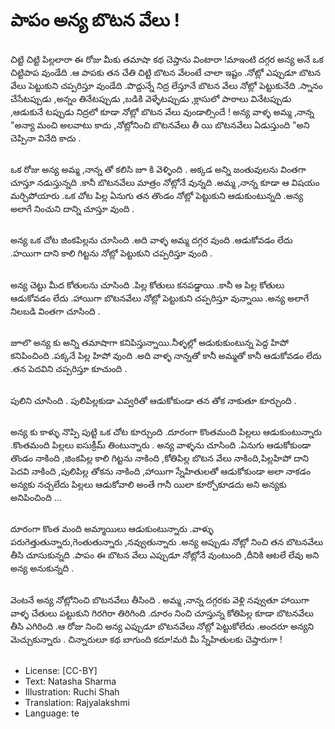 # పాపం అన్య బొటన వేలు !

##
చిట్టి చిట్టి పిల్లలారా ఈ రోజు మీకు తమాషా కథ చెప్తాను వింటారా !మాఇంటి దగ్గర అన్య అనే ఒక చిట్టిపాప వుండేది .ఆ పాపకు తన
చేతి చిట్టి బొటన వేలంటే చాలా ఇష్టం .నోట్లో ఎప్పుడూ బొటన వేలు పెట్టుకుని చప్పరిస్తూ వుండేది .పొద్దున్నే నిద్ర లేస్తూనే బొటన వేలు
నోట్లో పెట్టుకునేది .స్నానం చేసేటప్పుడు ,అన్నం తినేటప్పుడు ,బడికి వెళ్ళేటప్పుడు ,క్లాసులో పాఠాలు వినేటప్పుడు ,ఆడుకునే టప్పుడు
నిద్రలో కూడా నోట్లో బొటన వేలు వుండాల్సిందే ! అన్య వాళ్ళ అమ్మ ,నాన్న "అన్యా మంచి అలవాటు కాదు ,నోట్లోనించి బొటనవేలు తీ యి
బొటనవేలు ఏడుస్తుంది "అని చెప్పినా వినేది కాదు .

##
ఒక రోజు అన్య అమ్మ ,నాన్న తో కలిసి జూ కి వెళ్ళింది . అక్కడ అన్ని జంతువులను వింతగా చూస్తూ నడుస్తున్నది .కానీ బొటనవేలు
మాత్రం నోట్లోనే వున్నది .అమ్మ ,నాన్న కూడా ఆ విషయం మర్చిపోయారు .ఒక చోట పిల్ల ఏనుగు తన తొండం నోట్లో పెట్టుకుని ఆడుకుంటున్నది .అన్య అలాగే నించుని దాన్ని చూస్తూ వుంది .

##
అన్య ఒక చోట జింకపిల్లను చూసింది .అది వాళ్ళ అమ్మ దగ్గర వుంది .ఆడుకోవడం లేదు .హయిగా దాని కాలి గిట్టను నోట్లో పెట్టుకుని
చప్పరిస్తూ వుంది .

##
అన్య చెట్టు మీద కోతులను చూసింది .పిల్ల కోతులు కనపడ్డాయి .కానీ ఆ పిల్ల కోతులు ఆడుకోవడం లేదు .హాయిగా బొటనవేలు నోట్లో
పెట్టుకుని చప్పరిస్తూ వున్నాయి .అన్య అలాగే నిలబడి వింతగా చూసింది .

##
జూలొ అన్య కు అన్ని తమాషాగా కనిపిస్తున్నాయి.నీళ్ళల్లో అడుకుకుంటున్న పెద్ద హిపో కనిపించింది .పక్కనే పిల్ల హిపో వుంది .అది
వాళ్ళ నాన్నతో కానీ అమ్మతో కానీ ఆడుకోవడం లేదు .తన పెదవిని చప్పరిస్తూ కూచుంది .

##
పులిని చూసింది . పులిపిల్లకుడా ఎవ్వరితో ఆడుకోకుండా తన తోక నాకుతూ కూర్చుంది .

##
అన్య కు కాళ్ళు నొప్పి పుట్టి ఒక చోట కూర్చుంది .దూరంగా కొంతమంది పిల్లలు ఆడుకుంటున్నారు .కొంతమంది పిల్లలు ఐసుక్రీమ్ తింటున్నారు . అన్య వాళ్ళను చూసింది .ఏనుగు ఆడుకోకుండా తొండం నాకింది ,జింకపిల్ల కాలి గిట్టను నాకింది ,కోతిపిల్ల బొటన వేలు
నాకింది,పిల్లహిపో దాని పెదవి నాకింది ,పులిపిల్ల తోకను నాకింది ,హాయిగా స్నేహితులతో ఆడుకోకుండా అలా నాకడం అన్యకు నచ్చలేదు పిల్లలు ఆడుకోవాలి అంతే గానీ యిలా కూర్చోకూడదు అని అన్యకు అనిపించింది ...

##
దూరంగా కొంత మంది అమ్మాయిలు ఆడుకుంటున్నారు .వాళ్ళు పరుగెత్తుతున్నారు,గెంతుతున్నారు ,నవ్వుతున్నారు .అన్య అప్పుడు
నోట్లో నించి తన బొటనవేలు తీసి చూసుకున్నది .పాపం ఈ బొటన వేలు ఎప్పుడూ నోట్లోనే వుంటుంది ,దీనికి ఆటలే లేవు అని అన్య
అనుకున్నది .

##
వెంటనే అన్య నోట్లోనించి బొటనవేలు తీసింది . అమ్మ ,నాన్న దగ్గరకు వెళ్లి నవ్వుతూ హాయిగా వాళ్ళ చేతులు పట్టుకుని గిరగిరా
తిరిగింది .దూరం నించి చూస్తున్న కోతిపిల్ల కూడా బొటనవేలు తీసి ఎగిరింది .ఆ రోజు నించి అన్య ఎప్పుడూ బొటనవేలు నోట్లో పెట్టుకోలేదు .అందరూ అన్యని మెచ్చుకున్నారు .
చిన్నారులూ కథ బాగుంది కదూ!మరి మీ స్నేహితులకు చెప్తారుగా !

##
* License: [CC-BY]
* Text: Natasha Sharma
* Illustration: Ruchi Shah
* Translation: Rajyalakshmi
* Language: te
